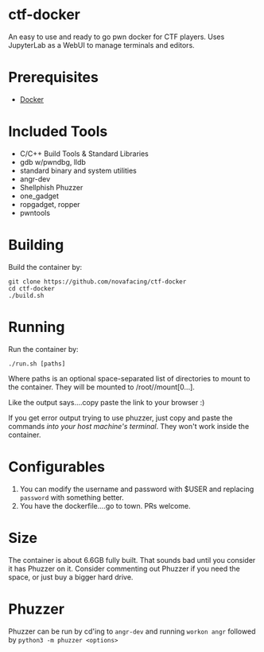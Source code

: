 # ctf-docker

An easy to use and ready to go pwn docker for CTF players. Uses JupyterLab as a WebUI to manage terminals and editors.

# Prerequisites
- [Docker](https://docs.docker.com/get-docker/)

# Included Tools
- C/C++ Build Tools & Standard Libraries
- gdb w/pwndbg, lldb
- standard binary and system utilities
- angr-dev
- Shellphish Phuzzer
- one_gadget
- ropgadget, ropper
- pwntools

# Building
Build the container by:
```
git clone https://github.com/novafacing/ctf-docker
cd ctf-docker
./build.sh
```

# Running

Run the container by:

```
./run.sh [paths]
```

Where paths is an optional space-separated list of directories to mount to the container. They will be mounted to /root//mount[0...].

Like the output says....copy paste the link to your browser :)

If you get error output trying to use phuzzer, just copy and paste the commands *into your host machine's terminal*. They won't work inside the container.

# Configurables

1. You can modify the username and password with $USER and replacing `password` with something better.
2. You have the dockerfile....go to town. PRs welcome.

# Size

The container is about 6.6GB fully built. That sounds bad until you consider it has Phuzzer on it. Consider commenting out Phuzzer if you need the space, or just buy a bigger hard drive.

# Phuzzer

Phuzzer can be run by cd'ing to `angr-dev` and running `workon angr` followed by `python3 -m phuzzer <options>`
